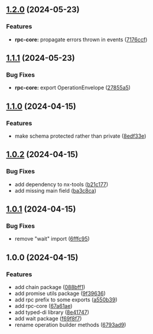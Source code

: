 ## [1.2.0](https://github.com/TheUnderScorer/zen/compare/rpc-core-v1.1.1...rpc-core-v1.2.0) (2024-05-23)

### Features

- **rpc-core:** propagate errors thrown in events ([7176ccf](https://github.com/TheUnderScorer/zen/commit/7176ccf89d9376b47a41e7a4a760080ecc86ae8e))

## [1.1.1](https://github.com/TheUnderScorer/zen/compare/rpc-core-v1.1.0...rpc-core-v1.1.1) (2024-05-23)

### Bug Fixes

- **rpc-core:** export OperationEnvelope ([27855a5](https://github.com/TheUnderScorer/zen/commit/27855a5560c9dddf6bec7871690b5c45f81affa1))

## [1.1.0](https://github.com/TheUnderScorer/zen/compare/rpc-core-v1.0.2...rpc-core-v1.1.0) (2024-04-15)

### Features

- make schema protected rather than private ([8edf33e](https://github.com/TheUnderScorer/zen/commit/8edf33e22fc417871393a83b5206fede536d35d1))

## [1.0.2](https://github.com/TheUnderScorer/zen/compare/rpc-core-v1.0.1...rpc-core-v1.0.2) (2024-04-15)

### Bug Fixes

- add dependency to nx-tools ([b21c177](https://github.com/TheUnderScorer/zen/commit/b21c177106ca681e0031d9af028f5704f4403fff))
- add missing main field ([ba3c8ca](https://github.com/TheUnderScorer/zen/commit/ba3c8ca03266c9874e5f7392d7ab7d4b2f25d02f))

## [1.0.1](https://github.com/TheUnderScorer/zen/compare/rpc-core-v1.0.0...rpc-core-v1.0.1) (2024-04-15)

### Bug Fixes

- remove "wait" import ([6fffc95](https://github.com/TheUnderScorer/zen/commit/6fffc95637b02aec063afaefdbf779ccbee917e4))

## 1.0.0 (2024-04-15)

### Features

- add chain package ([088bff1](https://github.com/TheUnderScorer/zen/commit/088bff11e57707fdc172ecabe31f06b103a8e552))
- add promise utils package ([9f39636](https://github.com/TheUnderScorer/zen/commit/9f39636e5a74b94c04229163a15b48a85b4441b0))
- add rpc prefix to some exports ([a550b39](https://github.com/TheUnderScorer/zen/commit/a550b39b79dd22212df4e723a24bc805213f5b5a))
- add rpc-core ([67a61ae](https://github.com/TheUnderScorer/zen/commit/67a61ae1022a806075061578a325083412388df2))
- add typed-di library ([8e41747](https://github.com/TheUnderScorer/zen/commit/8e4174783f03b98d9e9cf17f2b33da52f3419d0d))
- add wait package ([f69f8f7](https://github.com/TheUnderScorer/zen/commit/f69f8f7a88203e26399c13e6ba8522d1daf29d41))
- rename operation builder methods ([6793ad9](https://github.com/TheUnderScorer/zen/commit/6793ad9519d6bc70f47de94c0f4abd7e1483a5e5))
